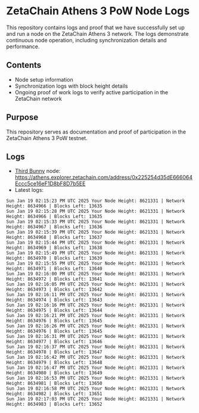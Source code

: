 # ZetaChain Athens 3 PoW Node Logs
This repository contains logs and proof that we have successfully set up and run a node on the ZetaChain Athens 3 network. The logs demonstrate continuous node operation, including synchronization details and performance.

## Contents
- Node setup information
- Synchronization logs with block height details
- Ongoing proof of work logs to verify active participation in the ZetaChain network

## Purpose
This repository serves as documentation and proof of participation in the ZetaChain Athens 3 PoW testnet.

## Logs

- [Third Bunny](https://thirdbunny.xyz/) node: https://athens.explorer.zetachain.com/address/0x225254d35dE666064Eccc5ce16eF1D8bF8D7b5EE
- Latest logs:
```
Sun Jan 19 02:15:23 PM UTC 2025 Your Node Height: 8621331 | Network Height: 8634966 | Blocks Left: 13635
Sun Jan 19 02:15:28 PM UTC 2025 Your Node Height: 8621331 | Network Height: 8634966 | Blocks Left: 13635
Sun Jan 19 02:15:33 PM UTC 2025 Your Node Height: 8621331 | Network Height: 8634967 | Blocks Left: 13636
Sun Jan 19 02:15:39 PM UTC 2025 Your Node Height: 8621331 | Network Height: 8634968 | Blocks Left: 13637
Sun Jan 19 02:15:44 PM UTC 2025 Your Node Height: 8621331 | Network Height: 8634969 | Blocks Left: 13638
Sun Jan 19 02:15:49 PM UTC 2025 Your Node Height: 8621331 | Network Height: 8634970 | Blocks Left: 13639
Sun Jan 19 02:15:55 PM UTC 2025 Your Node Height: 8621331 | Network Height: 8634971 | Blocks Left: 13640
Sun Jan 19 02:16:00 PM UTC 2025 Your Node Height: 8621331 | Network Height: 8634972 | Blocks Left: 13641
Sun Jan 19 02:16:05 PM UTC 2025 Your Node Height: 8621331 | Network Height: 8634973 | Blocks Left: 13642
Sun Jan 19 02:16:11 PM UTC 2025 Your Node Height: 8621331 | Network Height: 8634974 | Blocks Left: 13643
Sun Jan 19 02:16:16 PM UTC 2025 Your Node Height: 8621331 | Network Height: 8634975 | Blocks Left: 13644
Sun Jan 19 02:16:21 PM UTC 2025 Your Node Height: 8621331 | Network Height: 8634976 | Blocks Left: 13645
Sun Jan 19 02:16:26 PM UTC 2025 Your Node Height: 8621331 | Network Height: 8634976 | Blocks Left: 13645
Sun Jan 19 02:16:31 PM UTC 2025 Your Node Height: 8621331 | Network Height: 8634977 | Blocks Left: 13646
Sun Jan 19 02:16:37 PM UTC 2025 Your Node Height: 8621331 | Network Height: 8634978 | Blocks Left: 13647
Sun Jan 19 02:16:42 PM UTC 2025 Your Node Height: 8621331 | Network Height: 8634979 | Blocks Left: 13648
Sun Jan 19 02:16:47 PM UTC 2025 Your Node Height: 8621331 | Network Height: 8634980 | Blocks Left: 13649
Sun Jan 19 02:16:53 PM UTC 2025 Your Node Height: 8621331 | Network Height: 8634981 | Blocks Left: 13650
Sun Jan 19 02:16:58 PM UTC 2025 Your Node Height: 8621331 | Network Height: 8634982 | Blocks Left: 13651
Sun Jan 19 02:17:03 PM UTC 2025 Your Node Height: 8621331 | Network Height: 8634983 | Blocks Left: 13652
```
